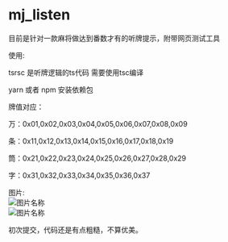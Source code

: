 # mj_listen
目前是针对一款麻将做达到番数才有的听牌提示，附带网页测试工具

使用:

tsrsc 是听牌逻辑的ts代码 需要使用tsc编译

yarn 或者 npm 安装依赖包


牌值对应：

万：0x01,0x02,0x03,0x04,0x05,0x06,0x07,0x08,0x09

条：0x11,0x12,0x13,0x14,0x15,0x16,0x17,0x18,0x19

筒：0x21,0x22,0x23,0x24,0x25,0x26,0x27,0x28,0x29

字：0x31,0x32,0x33,0x34,0x35,0x36,0x37

图片:  
![图片名称](https://images.gitee.com/uploads/images/2019/0813/144330_2304f68f_5138898.png "1.png")  
![图片名称](https://images.gitee.com/uploads/images/2019/0813/144339_2379241a_5138898.png "2.png")  

初次提交，代码还是有点粗糙，不算优美。


